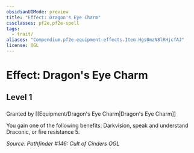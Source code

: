 ```yaml
---
obsidianUIMode: preview
title: "Effect: Dragon's Eye Charm"
cssclasses: pf2e,pf2e-spell
tags:
  - trait/
aliases: "Compendium.pf2e.equipment-effects.Item.Hgs0mzN8lRHjcfAJ"
license: OGL
---
```

# Effect: Dragon's Eye Charm
## Level 1
### 






Granted by [[Equipment/Dragon's Eye Charm|Dragon's Eye Charm]]

You gain one of the following benefits: Darkvision, speak and understand Draconic, or fire resistance 5.

*Source: Pathfinder #146: Cult of Cinders*
*OGL*